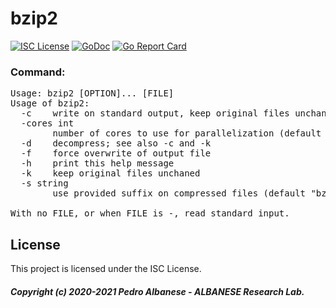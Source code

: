 # bzip2
[![ISC License](http://img.shields.io/badge/license-ISC-blue.svg)](https://github.com/pedroalbanese/bzip2/blob/master/LICENSE) 
[![GoDoc](https://godoc.org/github.com/pedroalbanese/bzip2?status.png)](http://godoc.org/github.com/pedroalbanese/bzip2)
[![Go Report Card](https://goreportcard.com/badge/github.com/pedroalbanese/bzip2)](https://goreportcard.com/report/github.com/pedroalbanese/bzip2)
### Command:
<pre>Usage: bzip2 [OPTION]... [FILE]
Usage of bzip2:
  -c    write on standard output, keep original files unchanged
  -cores int
        number of cores to use for parallelization (default 1)
  -d    decompress; see also -c and -k
  -f    force overwrite of output file
  -h    print this help message
  -k    keep original files unchaned
  -s string
        use provided suffix on compressed files (default "bzip2")
        
With no FILE, or when FILE is -, read standard input.</pre>

## License

This project is licensed under the ISC License.

##### Copyright (c) 2020-2021 Pedro Albanese - ALBANESE Research Lab.
